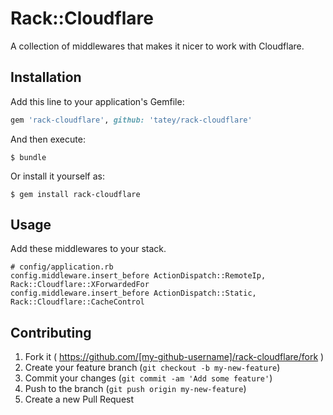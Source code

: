 # Rack::Cloudflare

A collection of middlewares that makes it nicer to work with Cloudflare.

## Installation

Add this line to your application's Gemfile:

```ruby
gem 'rack-cloudflare', github: 'tatey/rack-cloudflare'
```

And then execute:

    $ bundle

Or install it yourself as:

    $ gem install rack-cloudflare

## Usage

Add these middlewares to your stack.

    # config/application.rb
    config.middleware.insert_before ActionDispatch::RemoteIp, Rack::Cloudflare::XForwardedFor
    config.middleware.insert_before ActionDispatch::Static, Rack::Cloudflare::CacheControl


## Contributing

1. Fork it ( https://github.com/[my-github-username]/rack-cloudflare/fork )
2. Create your feature branch (`git checkout -b my-new-feature`)
3. Commit your changes (`git commit -am 'Add some feature'`)
4. Push to the branch (`git push origin my-new-feature`)
5. Create a new Pull Request
